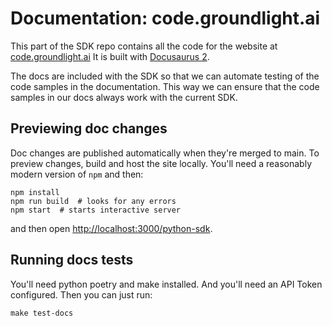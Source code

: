 # Documentation: code.groundlight.ai

This part of the SDK repo contains all the code for the website at [code.groundlight.ai](https://code.groundlight.ai/)  It is built with [Docusaurus 2](https://docusaurus.io/).

The docs are included with the SDK so that we can automate testing of the code samples in the documentation.  This way we can ensure that the code samples in our docs always work with the current SDK.

## Previewing doc changes

Doc changes are published automatically when they're merged to main.  To preview changes, build and host the site locally.  You'll need a reasonably modern version of `npm` and then:

```
npm install
npm run build  # looks for any errors
npm start  # starts interactive server
```

and then open [http://localhost:3000/python-sdk](http://localhost:3000/python-sdk).


## Running docs tests

You'll need python poetry and make installed.  And you'll need an API Token configured.  Then you can just run:

```
make test-docs
```

